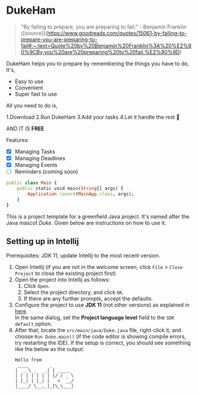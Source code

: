 # DukeHam
> "By failing to prepare, you are preparing to fail." - Benjamin Franklin ([source])(https://www.goodreads.com/quotes/15061-by-failing-to-prepare-you-are-preparing-to-fail#:~:text=Quote%20by%20Benjamin%20Franklin%3A%20%E2%80%9CBy,you%20are%20preparing%20to%20fail.%E2%80%9D)

DukeHam helps you to prepare by remembering the things you have to do, It's,

- Easy to use
- Convenient 
- Super fast to use 

All you need to do is,

1.Download
2.Run DukeHam
3.Add your tasks
4.Let it handle the rest :star_struck:

AND IT IS **FREE**

Features:
- [x] Managing Tasks
- [x] Managing Deadlines
- [x] Managing Events 
- [ ] Reminders (coming soon)

```ruby
public class Main {
    public static void main(String[] args) {
        Application.launch(MainApp.class, args);
    }
}
```


This is a project template for a greenfield Java project. It's named after the Java mascot _Duke_. Given below are instructions on how to use it.

## Setting up in Intellij

Prerequisites: JDK 11, update Intellij to the most recent version.

1. Open Intellij (if you are not in the welcome screen, click `File` > `Close Project` to close the existing project first)
1. Open the project into Intellij as follows:
   1. Click `Open`.
   1. Select the project directory, and click `OK`.
   1. If there are any further prompts, accept the defaults.
1. Configure the project to use **JDK 11** (not other versions) as explained in [here](https://www.jetbrains.com/help/idea/sdk.html#set-up-jdk).<br>
   In the same dialog, set the **Project language level** field to the `SDK default` option.
3. After that, locate the `src/main/java/Duke.java` file, right-click it, and choose `Run Duke.main()` (if the code editor is showing compile errors, try restarting the IDE). If the setup is correct, you should see something like the below as the output:
   ```
   Hello from
    ____        _        
   |  _ \ _   _| | _____ 
   | | | | | | | |/ / _ \
   | |_| | |_| |   <  __/
   |____/ \__,_|_|\_\___|
   ```
